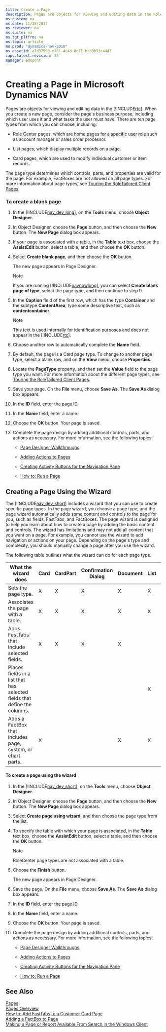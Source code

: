 ```yaml
---
title: Create a Page
description: Pages are objects for viewing and editing data in the RoleTailored client. To create a page, consider page's business purpose and user tasks.
ms.custom: na
ms.date: 11/28/2017
ms.reviewer: na
ms.suite: na
ms.tgt_pltfrm: na
ms.topic: article
ms.prod: "dynamics-nav-2018"
ms.assetid: a7d37590-e781-4c4d-8c71-beb3b93c44d7
caps.latest.revision: 35
manager: edupont
---
```

# Creating a Page in Microsoft Dynamics NAV
Pages are objects for viewing and editing data in the [!INCLUDE[rtc](includes/rtc_md.md)]. When you create a new page, consider the page's business purpose, including which user uses it and what tasks the user must have. There are ten page types from which you can choose, including:  
  
-   Role Center pages, which are home pages for a specific user role such as account manager or sales order processor.  
  
-   List pages, which display multiple records on a page.  
  
-   Card pages, which are used to modify individual customer or item records.  
  
 The page type determines which controls, parts, and properties are valid for the page. For example, FactBoxes are not allowed on all page types. For more information about page types, see [Touring the RoleTailored Client Pages](Touring-the-RoleTailored-Client-Pages.md).  
  
### To create a blank page  
  
1.  In the [!INCLUDE[nav_dev_long](includes/nav_dev_long_md.md)], on the **Tools** menu, choose **Object Designer**.  
  
2.  In Object Designer, choose the **Page** button, and then choose the **New** button. The **New Page** dialog box appears.  
  
3.  If your page is associated with a table, in the **Table** text box, choose the **AssistEdit** button, select a table, and then choose the **OK** button.  
  
4.  Select **Create blank page**, and then choose the **OK** button.  
  
     The new page appears in Page Designer.  
  
    > [!NOTE]  
    >  If you are running [!INCLUDE[navnowlong](includes/navnowlong_md.md)], you can select **Create blank page of type**, select the page type, and then continue to step 9.  
  
5.  In the **Caption** field of the first row, which has the type **Container** and the subtype **ContentArea**, type some descriptive text, such as **contentcontainer**.  
  
    > [!NOTE]  
    >  This text is used internally for identification purposes and does not appear in the [!INCLUDE[rtc](includes/rtc_md.md)].  
  
6.  Choose another row to automatically complete the **Name** field.  
  
7.  By default, the page is a Card page type. To change to another page type, select a blank row, and on the **View** menu, choose **Properties**.  
  
8.  Locate the **PageType** property, and then set the **Value** field to the page type you want. For more information about the different page types, see [Touring the RoleTailored Client Pages](Touring-the-RoleTailored-Client-Pages.md).  
  
9. Save your page. On the **File** menu, choose **Save As**. The **Save As** dialog box appears.  
  
10. In the **ID** field, enter the page ID.  
  
11. In the **Name** field, enter a name.  
  
12. Choose the **OK** button. Your page is saved.  
  
13. Complete the page design by adding additional controls, parts, and actions as necessary. For more information, see the following topics:  
  
    -   [Page Designer Walkthroughs](Page-Designer-Walkthroughs.md)  
  
    -   [Adding Actions to Pages](Adding-Actions-to-Pages.md)  
  
    -   [Creating Activity Buttons for the Navigation Pane](Creating-Activity-Buttons-for-the-Navigation-Pane.md)  
  
    -   [How to: Run a Page](How-to--Run-a-Page.md)  
  
##  <a name="Wizard"></a> Creating a Page Using the Wizard  
 The [!INCLUDE[nav_dev_short](includes/nav_dev_short_md.md)] includes a wizard that you can use to create specific page types. In the page wizard, you choose a page type, and the page wizard automatically adds some content and controls to the page for you, such as fields, FastTabs, and FactBoxes. The page wizard is designed to help you learn about how to create a page by adding the basic content and controls. The wizard has limitations and may not add all content that you want on a page. For example, you cannot use the wizard to add navigation or actions on your page. Depending on the page's type and complexity, you should manually change a page after you use the wizard.  
  
 The following table outlines what the wizard can do for each page type.  
  
|What the wizard does|Card|CardPart|Confirmation Dialog|Document|List|ListPart|ListPlus|Navigate|RoleCenter|Standard Dialog|Worksheet|  
|--------------------------|----------|--------------|-------------------------|--------------|----------|--------------|--------------|--------------|----------------|---------------------|---------------|  
|Sets the page type.|X|X|X|X|X|X|X|X|X|X|X|  
|Associates the page with a table.|X|X|X|X|X|X|X|X||X|X|  
|Adds FastTabs that include selected fields.|X|X|X|X|||X|X||||  
|Places fields in a list that has selected fields that define the columns.|||||X|X|X||||X|  
|Adds a FactBox that includes page, system, or chart parts.|X|||X|X||X|X|||X|  
  
#### To create a page using the wizard  
  
1.  In the [!INCLUDE[nav_dev_short](includes/nav_dev_short_md.md)], on the **Tools** menu, choose **Object Designer**.  
  
2.  In Object Designer, choose the **Page** button, and then choose the **New** button. The **New Page** dialog box appears.  
  
3.  Select **Create page using wizard**, and then choose the page type from the list.  
  
4.  To specify the table with which your page is associated, in the **Table** text box, choose the **AssistEdit** button, select a table, and then choose the **OK** button.  
  
    > [!NOTE]  
    >  RoleCenter page types are not associated with a table.  
  
5.  Choose the **Finish** button.  
  
     The new page appears in Page Designer.  
  
6.  Save the page. On the **File** menu, choose **Save As**. The **Save As** dialog box appears.  
  
7.  In the **ID** field, enter the page ID.  
  
8.  In the **Name** field, enter a name.  
  
9. Choose the **OK** button. Your page is saved.  
  
10. Complete the page design by adding additional controls, parts, and actions as necessary. For more information, see the following topics:  
  
    -   [Page Designer Walkthroughs](Page-Designer-Walkthroughs.md)  
  
    -   [Adding Actions to Pages](Adding-Actions-to-Pages.md)  
  
    -   [Creating Activity Buttons for the Navigation Pane](Creating-Activity-Buttons-for-the-Navigation-Pane.md)  
  
    -   [How to: Run a Page](How-to--Run-a-Page.md)  
  
## See Also  
 [Pages](Pages.md)   
 [Pages Overview](Pages-Overview.md)   
 [How to: Add FastTabs to a Customer Card Page](How-to--Add-FastTabs-to-a-Customer-Card-Page.md)   
 [Adding a FactBox to Page](Adding-a-FactBox-to-Page.md)   
 [Making a Page or Report Available From Search in the Windows Client](Making-a-Page-or-Report-Available-From-Search-in-the-Windows-Client.md)